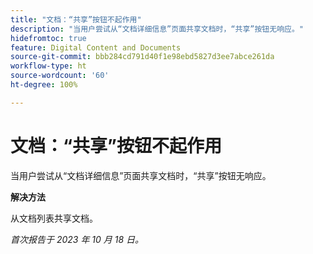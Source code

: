 ```yaml
---
title: "文档：“共享”按钮不起作用"
description: "当用户尝试从“文档详细信息”页面共享文档时，“共享”按钮无响应。"
hidefromtoc: true
feature: Digital Content and Documents
source-git-commit: bbb284cd791d40f1e98ebd5827d3ee7abce261da
workflow-type: ht
source-wordcount: '60'
ht-degree: 100%

---
```



# 文档：“共享”按钮不起作用

当用户尝试从“文档详细信息”页面共享文档时，“共享”按钮无响应。

**解决方法**

从文档列表共享文档。

_首次报告于 2023 年 10 月 18 日。_
